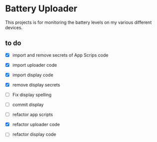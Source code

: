 # Battery Uploader

This projects is for monitoring the battery levels on my various
different devices.


## to do
- [x] import and remove secrets of App Scrips code
- [x] import uploader code
- [x] import display code
- [x] remove display secrets
- [ ] Fix display spelling
- [ ] commit display


- [ ] refactor app scripts
- [x] refactor uploader code
- [ ] refactor display code